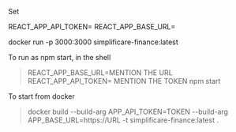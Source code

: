 Set 


REACT_APP_API_TOKEN=
REACT_APP_BASE_URL=


docker run -p 3000:3000 simplificare-finance:latest



To run as npm start, in the shell

>REACT_APP_BASE_URL=MENTION THE URL
>REACT_APP_API_TOKEN= MENTION THE TOKEN
>npm start

To start from docker
>docker build --build-arg APP_API_TOKEN=TOKEN --build-arg APP_BASE_URL=https://URL -t simplificare-finance:latest .